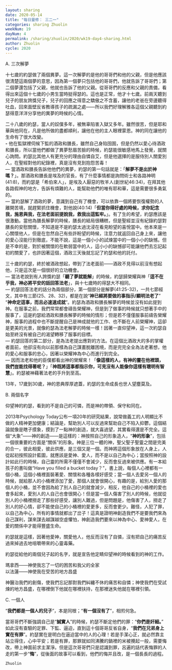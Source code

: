 ```yaml
---
layout: sharing
date: 2020-05-14
title: "每日靈修： 三二一"
categories: sharing Zhuolin
weekNum: 19
dayNum: 4
permalink: /sharing/zhuolin/2020/wk19-day4-sharing.html
author: Zhuolin
cycle: 2020
---
```


A. 三次解夢  

十七歲的約瑟做了兩個異夢。這一次解夢的是他的哥哥們和他的父親，但是他應該很清楚這兩個夢的意思，因為第一個夢只包括他的哥哥們，他就告訴了哥哥們；第二個夢還包括了父親，他就也告訴了他的父親。從哥哥們的反應和父親的責備，看得出來這個十七歲的小男生當時挺得瑟的。這也是正常，他才十七歲。前兩天聽到兒子的朋友誇獎兒子，兒子的回應之得意之驕傲之不含蓄，讓他的老爸在旁邊聽得吐血，回來面壁反省教導孩子的疏漏之處——所以我們好理解雅各這個父親聽到約瑟得意洋洋分享他的異夢的時候的心情。  

二十八歲的約瑟，當人的奴僕多年，被無辜陷害入獄又多年。雖然很苦，但是耶和華與他同在，凡是他所做的盡都順利，讓他在他的主人眼裡蒙恩。神的同在讓他的生命有了很大改變。  
**-** 他在監獄裡伺候下監的酒政和膳長，雖然自己身陷囹圄，但是仍然以愛心待酒政和膳長，所以當他們都做了異夢愁眉苦臉的時候，約瑟能很敏感地馬上發覺，就關心詢問。約瑟比其他人有更充分的理由自憐自艾，但是他選擇的是服侍別人關愛別人，在聖經對他的紀錄裡，真是沒有見到抱怨苦毒！  
— 當酒政和膳長告訴他他們的異夢，約瑟的第一句話就是：「**解夢不是出於神嗎？**」。那酒政和膳長是埃及的官長，有了什麼事情都是詢問術士和各路神明(41:8)，而約瑟是「希伯來人」，是埃及人厭惡的牧羊人(創世紀46:34)，在拜其他各路假神的地方，告訴有煩難的人，能幫助他們的唯有耶和華，這是需要很多勇氣的。  
— 當約瑟解了酒政的夢，意識到自己有了機會，可以依靠一個將要恢復權勢的人離開苦境，就趕緊抓住機會，對他說(40:14)「**但當你得好處的時候，求你記念我，施恩與我，在法老面前提說我，救我出這監牢。**」。有了生的希望，約瑟應該是很激動。當他為膳長解夢的時候，膳長的結局很糟糕，但是聖經並沒有紀錄約瑟對膳長的安慰關懷，不知道是不是約瑟太過沈浸在看見盼望的喜悅當中。他本來是一心關懷他人，但是在忽然自己有些許盼望的時候，注意力就返回自己身上來，讓他的愛心沒能行到徹底，不能不說，這是一個小小的試煉當中的一個小小的缺憾。但是不幸的是，對於被關懷的在軟弱當中的人，這小小的缺憾卻可能讓他們去忘記起初的關愛了，也許因著這個，酒政三天後就忘記了約瑟和他的託付。  

三十歲的約瑟，終於被酒政想起，帶到了法老面前——酒政不見得以前沒有想起他，只是這次是一個很好的立功機會。  
— 當法老說到有人誇獎約瑟「**聽了夢就能解**」的時候，約瑟歸榮耀與神「**這不在乎我，神必將平安的話回答法老**」，與十七歲時的得瑟大不相同。  
— 約瑟回答法老的話分為兩個部分，第一個部分是解夢(41:25-32)，一共七節經文，其中有三節(25、28、32)，都是在說“**神已經將要做的事指示/顯明法老了**” “**神命定這事，而且必速速成就**”。約瑟為酒政和膳長解夢的時候並沒有如此提到神。在服事之前，我們常常都會禱告榮耀神，但是到了做事的時候就只想著手中的服事了，這是約瑟給酒政和膳長解夢的時候的情形；但是若不僅僅服事前禱告榮耀神，服事的過程中也不斷提醒自己是神成就他的工作、也不斷在人前榮耀神，這卻是更美的光景，就像約瑟為法老解夢的時候一樣！因著一直仰望神，這一次約瑟自始至終沒有被自己的渴望轉移了服事的目標。  
— 約瑟回答的第二部分，是為法老提出應對的方法。在這個比酒政大的多的掌權者面前，他卻沒有向以前那樣為自己謀畫脫離困境，而是完完全全為法老著想，他的愛心和服事的忠心，因著以榮耀神為中心而進行到完全。  
— 因而法老和他的臣僕都看出神的榮耀來！「**像這樣的人，有神的靈在他裡頭，我們豈能找得著呢？**」「**神既將這事都指示你，可見沒有人能像你這樣有聰明有智慧**」。約瑟被神藉著法老的手升到至高。  

13年，17歲到30歲，神的恩典厚厚遮蓋，約瑟的生命成長也世人望塵莫及。  

B. 兩個名字  

仰望神的約瑟，看到的不是自己的可憐，而是神的帶領、保守和同在。  

2013年Psychology Today公布一項20年的研究結果，說常做義工的人明顯比不做的人精神更加健康；結論是，幫助別人可以反過來幫助自己不陷入抑鬱。這個結論就像是瞎子摸象，摸到了一點神的創造，就大喜過望，其實看得還是不完全。這個“大象”——神的創造——是這樣的：神按照自己的形象造人，“**神的形象**”，包括一個很重要的方面是“關係”的形象。神是三位一體的神，聖父聖子聖靈之間是完美的合一，彼此相愛，彼此供應，是三個又是一個。而神將這個形象放在人身上，人從起初按照設計藍圖，就應該是愛神、愛人，而不是以自己為中心；當按照神的設計如此行的時候，自己靈的所需不僅僅不會減少，反而會反過來被供應。有一本給孩子的書叫做“Have you filled a bucket today？”，書上說，每個人心裡都有一個小桶，這個小桶裡面裝著愛、關懷和各種各樣好感受；當一個人去愛另一個人的時候，就給那人的小桶裡添加了愛，那個人就會很開心，有趣的是，給別人愛的那個人的小桶，並不會因為給了別人自己的就會減少，相反，他自己的小桶裡的愛也會多起來，愛別人的人自己也會很開心！但是當一個人傷害了別人的時候，他就從別人的小桶裡撈走了那些好感受，讓別人難過，但是問題是，他傷害了人，撈走了別人的好心情，卻不能使自己的小桶裡的愛更多，反而會更少。難怪，人犯了罪，以自己為中心，所有的事情就都出了岔子！這真是證明神創造我們不是要我們來為自己謀利，謀來謀去越謀越空虛懼怕，神創造我們要來以神為中心、愛神愛人，在愛的關係中才能得豐盛生命。  

約瑟就是這樣，因著他愛神，關愛他人，他反而沒有了自憐，沒有把自己的痛苦反過來掉過去地咀嚼帶來的心靈毒藥。  

約瑟從給他的兩個兒子起的名字，就是宣告他定睛仰望神的時候看到的神的工作。  

瑪拿西——神使我忘了一切的困苦和我父的全家  
以法蓮——神使我在受苦的地方昌盛  

神醫治我們的創傷，使我們忘記那對我們糾纏不休的痛苦和自憐；神使我們在受試煉的地方昌盛，在哪裡倒下他就在哪裡扶持，在那裡迷失他就在哪裡引領。  

C. 一個人  

“**我們都是一個人的兒子**”，本是同根；“**有一個沒有了**”，相煎何急。  

當哥哥們不斷強調自己是“**誠實人**”的時候，約瑟不斷定他們的罪：“**你們是奸細。**” 如此沒有查驗的定罪、下監、逼迫，直到這十個哥哥反省自身，“**我們在兄弟身上實在有罪**”。約瑟實在是明白在逼迫當中的人的心理！若是手潔心正，就必然靠主站立得住，心中平安；若是有罪，那罪就如同沸騰的鍋裡的米被攪起一般，需要悔改，帶上神面前求主潔淨。但是這次哥哥們只是認識到罪，呂遍的話代表悔罪的人走的第一步“**悔**”，從後面的故事可以看到，他們的悔并且改，是一個長長的過程。  

`Zhuolin`  
